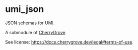 # umi_json
JSON schemas for UMI.

A submodule of [CherryGrove](https://github.com/cherryridge/CherryGrove).

See license: https://docs.cherrygrove.dev/legal#terms-of-use.

